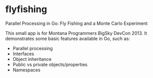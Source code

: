 flyfishing
==========

Parallel Processing in Go: Fly Fishing and a Monte Carlo Experiment

This small app is for Montana Programmers BigSky DevCon 2013.  It
demonstrates some basic features available in Go, such as:

* Parallel processing
* Interfaces
* Object inheritance
* Public vs private objects/properties
* Namespaces